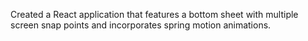 Created a React application that features a bottom sheet with multiple screen 
snap points and incorporates spring motion animations.

